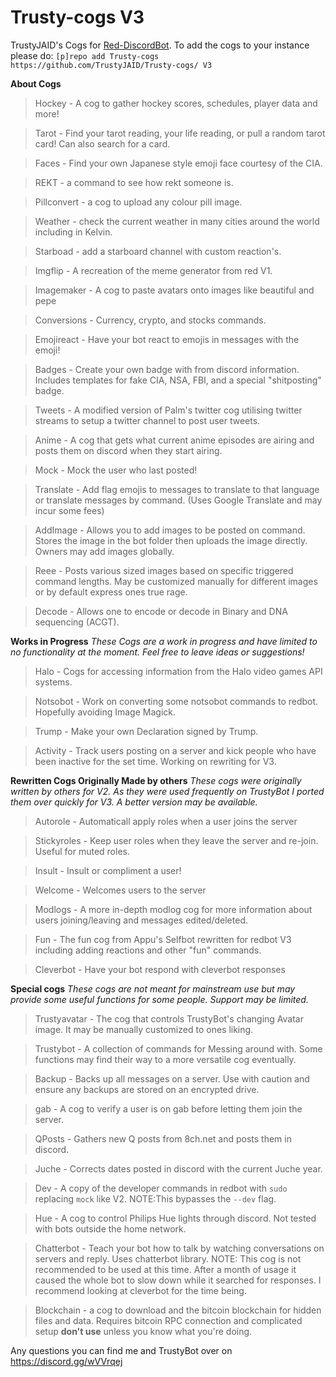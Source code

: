 # Trusty-cogs V3
TrustyJAID's Cogs for  [Red-DiscordBot](https://github.com/Cog-Creators/Red-DiscordBot/tree/V3/develop).
To add the cogs to your instance please do: `[p]repo add Trusty-cogs https://github.com/TrustyJAID/Trusty-cogs/ V3`

**About Cogs**

>Hockey - A cog to gather hockey scores, schedules, player data and more!

>Tarot - Find your tarot reading, your life reading, or pull a random tarot card! Can also search for a card.

>Faces - Find your own Japanese style emoji face courtesy of the CIA.

>REKT - a command to see how rekt someone is.

>Pillconvert - a cog to upload any colour pill image.

>Weather - check the current weather in many cities around the world including in Kelvin.

>Starboad - add a starboard channel with custom reaction's.

>Imgflip - A recreation of the meme generator from red V1.

>Imagemaker - A cog to paste avatars onto images like beautiful and pepe

>Conversions - Currency, crypto, and stocks commands.

>Emojireact - Have your bot react to emojis in messages with the emoji!

>Badges - Create your own badge with from discord information. Includes templates for fake CIA, NSA, FBI, and a special "shitposting" badge.

>Tweets - A modified version of Palm's twitter cog utilising twitter streams to setup a twitter channel to post user tweets.

>Anime - A cog that gets what current anime episodes are airing and posts them on discord when they start airing.

>Mock - Mock the user who last posted!

>Translate - Add flag emojis to messages to translate to that language or translate messages by command. (Uses Google Translate and may incur some fees)

>AddImage - Allows you to add images to be posted on command. Stores the image in the bot folder then uploads the image directly. Owners may add images globally.

>Reee - Posts various sized images based on specific triggered command lengths. May be customized manually for different images or by default express ones true rage.

>Decode - Allows one to encode or decode in Binary and DNA sequencing (ACGT).

**Works in Progress**
*These Cogs are a work in progress and have limited to no functionality at the moment. Feel free to leave ideas or suggestions!*

>Halo - Cogs for accessing information from the Halo video games API systems.

>Notsobot - Work on converting some notsobot commands to redbot. Hopefully avoiding Image Magick.

>Trump - Make your own Declaration signed by Trump.

>Activity - Track users posting on a server and kick people who have been inactive for the set time. Working on rewriting for V3.


**Rewritten Cogs Originally Made by others**
*These cogs were originally written by others for V2. As they were used frequently on TrustyBot I ported them over quickly for V3. A better version may be available.*

>Autorole - Automaticall apply roles when a user joins the server

>Stickyroles - Keep user roles when they leave the server and re-join. Useful for muted roles.

>Insult - Insult or compliment a user!

>Welcome - Welcomes users to the server

>Modlogs - A more in-depth modlog cog for more information about users joining/leaving and messages edited/deleted.

>Fun - The fun cog from Appu's Selfbot rewritten for redbot V3 including adding reactions and other "fun" commands.

>Cleverbot - Have your bot respond with cleverbot responses


**Special cogs**
*These cogs are not meant for mainstream use but may provide some useful functions for some people. Support may be limited.*

>Trustyavatar - The cog that controls TrustyBot's changing Avatar image. It may be manually customized to ones liking.

>Trustybot - A collection of commands for Messing around with. Some functions may find their way to a more versatile cog eventually.

>Backup - Backs up all messages on a server. Use with caution and ensure any backups are stored on an encrypted drive.

>gab - A cog to verify a user is on gab before letting them join the server.

>QPosts - Gathers new Q posts from 8ch.net and posts them in discord.

>Juche - Corrects dates posted in discord with the current Juche year.

>Dev - A copy of the developer commands in redbot with `sudo` replacing `mock` like V2. NOTE:This bypasses the `--dev` flag.

>Hue - A cog to control Philips Hue lights through discord. Not tested with bots outside the home network.

>Chatterbot - Teach your bot how to talk by watching conversations on servers and reply. Uses chatterbot library. NOTE: This cog is not recommended to be used at this time. After a month of usage it caused the whole bot to slow down while it searched for responses. I recommend looking at cleverbot for the time being.

>Blockchain - a cog to download and the bitcoin blockchain for hidden files and data. Requires bitcoin RPC connection and complicated setup **don't use** unless you know what you're doing.

Any questions you can find me and TrustyBot over on https://discord.gg/wVVrqej
